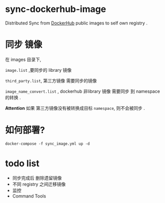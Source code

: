 # sync-dockerhub-image
Distributed Sync from [DockerHub](http://hub.docker.com)  public images to self own registry .





# 同步 镜像 

在 images 目录下, 

`image.list` ,要同步的 library 镜像

`third_party.list`,  第三方镜像 需要同步的镜像

`image_name_convert.list` , dockerhub 非library 镜像 需要同步 到 namespace 的转换 .

**Attention**
如果 第三方镜像没有被转换成目标 `namespace`, 则不会被同步 .


# 如何部署?

`docker-compose -f sync_image.yml up -d `



# todo list

* 同步完成后 删除遗留镜像
* 不同 registry 之间迁移镜像
* 监控
* Command Tools
